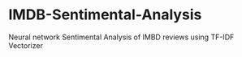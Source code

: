 # IMDB-Sentimental-Analysis
Neural network Sentimental Analysis of IMBD reviews using TF-IDF Vectorizer
